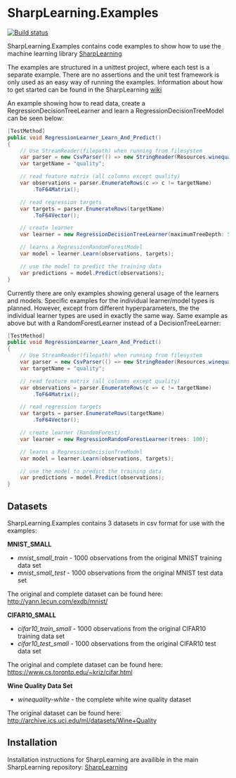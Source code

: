 SharpLearning.Examples
======================
[![Build status](https://ci.appveyor.com/api/projects/status/2i1vf6vbxdh3hx76?svg=true)](https://ci.appveyor.com/project/mdabros/sharplearning-examples)

SharpLearning.Examples contains code examples to show how to use the machine learning library [SharpLearning](https://github.com/mdabros/SharpLearning)

The examples are structured in a unittest project, where each test is a separate example. 
There are no assertions and the unit test framework is only used as an easy way of running the examples.
Information about how to get started can be found in the SharpLearning [wiki](https://github.com/mdabros/SharpLearning/wiki)

An example showing how to read data, create a RegressionDecisionTreeLearner and learn a
RegressionDecisionTreeModel can be seen below:

```c#
[TestMethod]
public void RegressionLearner_Learn_And_Predict()
{
    // Use StreamReader(filepath) when running from filesystem
    var parser = new CsvParser(() => new StringReader(Resources.winequality_white));
    var targetName = "quality";

    // read feature matrix (all columns except quality)
    var observations = parser.EnumerateRows(c => c != targetName)
        .ToF64Matrix();

    // read regression targets
    var targets = parser.EnumerateRows(targetName)
        .ToF64Vector();

    // create learner
    var learner = new RegressionDecisionTreeLearner(maximumTreeDepth: 5);

    // learns a RegressionRandomForestModel
    var model = learner.Learn(observations, targets);

    // use the model to predict the training data
    var predictions = model.Predict(observations);
}
```

Currently there are only examples showing general usage of the learners and models. 
Specific examples for the individual learner/model types is planned. However, except from different hyperparameters,
the the individual learner types are used in exactly the same way. Same example as above but with a RandomForestLearner instead of a DecisionTreeLearner:


```c#
[TestMethod]
public void RegressionLearner_Learn_And_Predict()
{
    // Use StreamReader(filepath) when running from filesystem
    var parser = new CsvParser(() => new StringReader(Resources.winequality_white));
    var targetName = "quality";

    // read feature matrix (all columns except quality)
    var observations = parser.EnumerateRows(c => c != targetName)
        .ToF64Matrix();

    // read regression targets
    var targets = parser.EnumerateRows(targetName)
        .ToF64Vector();

    // create learner (RandomForest)
    var learner = new RegressionRandomForestLearner(trees: 100);

    // learns a RegressionDecisionTreeModel
    var model = learner.Learn(observations, targets);

    // use the model to predict the training data
    var predictions = model.Predict(observations);
}
```

Datasets
---------
SharpLearning.Examples contains 3 datasets in csv format for use with the examples:

**MNIST_SMALL**
- *mnist_small_train* - 1000 observations from the original MNIST training data set
- *mnist_small_test* - 1000 observations from the original MNIST test data set

The original and complete dataset can be found here:
http://yann.lecun.com/exdb/mnist/

**CIFAR10_SMALL**
- *cifar10_train_small* - 1000 observations from the original CIFAR10 training data set
- *cifar10_test_small* - 1000 observations from the original CIFAR10 test data set

The original and complete dataset can be found here:
https://www.cs.toronto.edu/~kriz/cifar.html

**Wine Quality Data Set**
- *winequality-white* - the complete white wine quality dataset

The original dataset can be found here:
http://archive.ics.uci.edu/ml/datasets/Wine+Quality

Installation
------------

Installation instructions for SharpLearning are availible in the main SharpLearning repository:
[SharpLearning](https://github.com/mdabros/SharpLearning)


